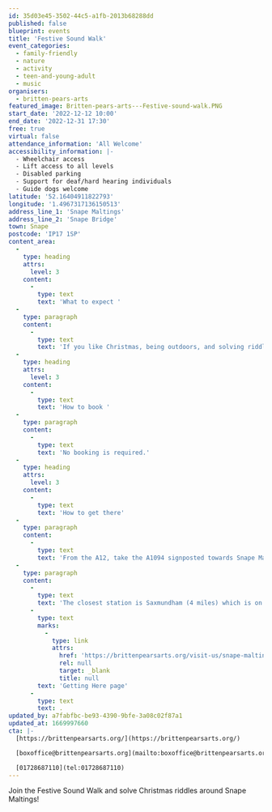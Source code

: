 ```yaml
---
id: 35d03e45-3502-44c5-a1fb-2013b68288dd
published: false
blueprint: events
title: 'Festive Sound Walk'
event_categories:
  - family-friendly
  - nature
  - activity
  - teen-and-young-adult
  - music
organisers:
  - britten-pears-arts
featured_image: Britten-pears-arts---Festive-sound-walk.PNG
start_date: '2022-12-12 10:00'
end_date: '2022-12-31 17:30'
free: true
virtual: false
attendance_information: 'All Welcome'
accessibility_information: |-
  - Wheelchair access
  - Lift access to all levels
  - Disabled parking
  - Support for deaf/hard hearing individuals
  - Guide dogs welcome
latitude: '52.16404911822793'
longitude: '1.4967317136150513'
address_line_1: 'Snape Maltings'
address_line_2: 'Snape Bridge'
town: Snape
postcode: 'IP17 1SP'
content_area:
  -
    type: heading
    attrs:
      level: 3
    content:
      -
        type: text
        text: 'What to expect '
  -
    type: paragraph
    content:
      -
        type: text
        text: 'If you like Christmas, being outdoors, and solving riddles, you will love the Festive Sound Walk at Snape Maltings! Collect your activity sheet from our Visitor Centre and enjoy our Festive Sound Walk. Speakers are set up around the Snape Maltings site playing Christmas songs, will you be able to solve the clues and collect your chocolate coin?'
  -
    type: heading
    attrs:
      level: 3
    content:
      -
        type: text
        text: 'How to book '
  -
    type: paragraph
    content:
      -
        type: text
        text: 'No booking is required.'
  -
    type: heading
    attrs:
      level: 3
    content:
      -
        type: text
        text: 'How to get there'
  -
    type: paragraph
    content:
      -
        type: text
        text: 'From the A12, take the A1094 signposted towards Snape Maltings. Turn right at Snape Church onto the B1069, then continue through the village of Snape before turning left into Snape Maltings (postcode IP17 1SP). There is lots of free parking available on site and four electric charging points.'
  -
    type: paragraph
    content:
      -
        type: text
        text: 'The closest station is Saxmundham (4 miles) which is on the East Suffolk Ipswich - Lowestoft train line. For more information visit the Britten Pears Arts '
      -
        type: text
        marks:
          -
            type: link
            attrs:
              href: 'https://brittenpearsarts.org/visit-us/snape-maltings/getting-here'
              rel: null
              target: _blank
              title: null
        text: 'Getting Here page'
      -
        type: text
        text: .
updated_by: a7fabfbc-be93-4390-9bfe-3a08c02f87a1
updated_at: 1669997660
cta: |-
  [https://brittenpearsarts.org/](https://brittenpearsarts.org/)

  [boxoffice@brittenpearsarts.org](mailto:boxoffice@brittenpearsarts.org)

  [01728687110](tel:01728687110)
---
```

Join the Festive Sound Walk and solve Christmas riddles around Snape Maltings!